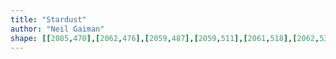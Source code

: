 ```yaml
---
title: "Stardust"
author: "Neil Gaiman"
shape: [[2085,470],[2062,476],[2059,487],[2059,511],[2061,518],[2062,539],[2061,610],[2065,622],[2081,631],[2136,639],[2173,649],[2184,658],[2189,673],[2186,788],[2181,865],[2180,925],[2171,1076],[2168,1184],[2166,1193],[2166,1235],[2163,1278],[2159,1304],[2157,1351],[2156,1441],[2158,1450],[2158,1482],[2154,1504],[2155,1517],[2153,1530],[2152,1588],[2146,1666],[2146,1677],[2148,1684],[2157,1697],[2171,1711],[2177,1715],[2189,1718],[2223,1718],[2260,1715],[2269,1710],[2272,1698],[2272,1673],[2282,1460],[2282,1428],[2284,1410],[2286,1330],[2290,1266],[2293,1132],[2295,1119],[2298,1035],[2300,1020],[2304,935],[2305,888],[2312,782],[2313,731],[2315,710],[2318,624],[2320,609],[2321,553],[2324,503],[2324,480],[2323,476],[2319,473],[2235,472],[2195,470]]
---
```

